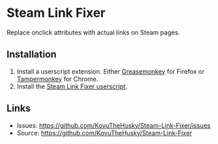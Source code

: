 # Steam Link Fixer

Replace onclick attributes with actual links on Steam pages.

## Installation

1. Install a userscript extension. Either [Greasemonkey](https://addons.mozilla.org/nl/firefox/addon/greasemonkey) for Firefox or [Tampermonkey](https://chrome.google.com/webstore/detail/tampermonkey/dhdgffkkebhmkfjojejmpbldmpobfkfo) for Chrome.
2. Install the [Steam Link Fixer userscript](https://raw.githubusercontent.com/KovuTheHusky/Fix-Steam-Guides/master/inject.user.js).

## Links

* Issues: <https://github.com/KovuTheHusky/Steam-Link-Fixer/issues>
* Source: <https://github.com/KovuTheHusky/Steam-Link-Fixer>
